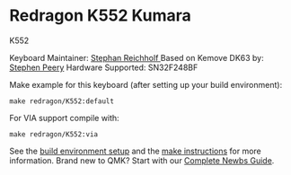 # Redragon K552 Kumara

K552

Keyboard Maintainer: [Stephan Reichholf ](https://github.com/sreichholf)
Based on Kemove DK63 by: [Stephen Peery](https://github.com/smp4488)
Hardware Supported: SN32F248BF

Make example for this keyboard (after setting up your build environment):

    make redragon/K552:default

For VIA support compile with:

    make redragon/K552:via

See the [build environment setup](https://docs.qmk.fm/#/getting_started_build_tools) and the [make instructions](https://docs.qmk.fm/#/getting_started_make_guide) for more information. Brand new to QMK? Start with our [Complete Newbs Guide](https://docs.qmk.fm/#/newbs).
